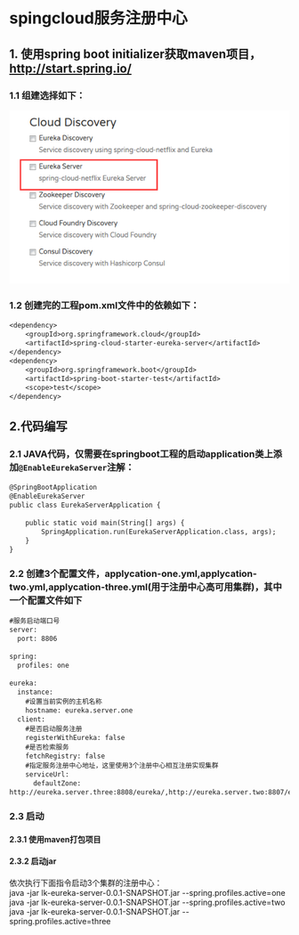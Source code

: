 # spingcloud服务注册中心 

## 1. 使用spring boot initializer获取maven项目，http://start.spring.io/
### 1.1 组建选择如下：

![](https://raw.githubusercontent.com/lk6678979/lk-spring-eureka-server/master/lk-eureka-server/readme/iochoose.png)  

### 1.2 创建完的工程pom.xml文件中的依赖如下：

```
<dependency>
	<groupId>org.springframework.cloud</groupId>
	<artifactId>spring-cloud-starter-eureka-server</artifactId>
</dependency>
<dependency>
	<groupId>org.springframework.boot</groupId>
	<artifactId>spring-boot-starter-test</artifactId>
	<scope>test</scope>
</dependency>
```

## 2.代码编写
### 2.1 JAVA代码，仅需要在springboot工程的启动application类上添加`@EnableEurekaServer`注解：
```
@SpringBootApplication
@EnableEurekaServer
public class EurekaServerApplication {

	public static void main(String[] args) {
		SpringApplication.run(EurekaServerApplication.class, args);
	}
}
```
### 2.2 创建3个配置文件，applycation-one.yml,applycation-two.yml,applycation-three.yml(用于注册中心高可用集群)，其中一个配置文件如下
```
#服务启动端口号
server:
  port: 8806

spring:
  profiles: one

eureka:
  instance:
    #设置当前实例的主机名称
    hostname: eureka.server.one
  client:
    #是否启动服务注册
    registerWithEureka: false
    #是否检索服务
    fetchRegistry: false
    #指定服务注册中心地址，这里使用3个注册中心相互注册实现集群
    serviceUrl:
      defaultZone: http://eureka.server.three:8808/eureka/,http://eureka.server.two:8807/eureka/
```
### 2.3 启动
#### 2.3.1 使用maven打包项目
#### 2.3.2 启动jar
依次执行下面指令启动3个集群的注册中心：  
	java -jar lk-eureka-server-0.0.1-SNAPSHOT.jar --spring.profiles.active=one  
	java -jar lk-eureka-server-0.0.1-SNAPSHOT.jar --spring.profiles.active=two  
	java -jar lk-eureka-server-0.0.1-SNAPSHOT.jar --spring.profiles.active=three


	
